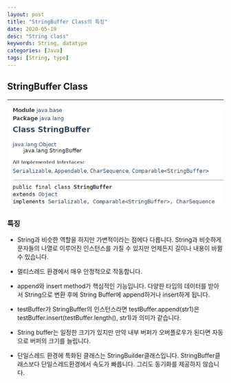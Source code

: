 ```yaml
---
layout: post
title: "StringBuffer Class의 특징"
date: 2020-05-19
desc: "String class"
keywords: String, datatype
categories: [Java]
tags: [String, type]
---
```


## StringBuffer Class

___

![StringBuffer](/static/assets/img/blog/java/02DataType/StringBuffer.png)
<br>

### 특징

*  String과 비슷한 역할을 하지만 가변적이라는 점에다 다릅니다. String과 비슷하게 문자들의 나열로 이루어진 인스턴스를 가질 수 있지만 언제든지 길이나 내용이 바뀔 수 있습니다. 

* 멀티스레드 환경에서 매우 안정적으로 작동합니다. 

* append와 insert method가 핵심적인 기능입니다. 다양한 타입의 데이터를 받아서 String으로 변환 후에 String Buffer에 append하거나 insert하게 됩니다. 

* testBuffer가 StringBuffer의 인스턴스라면 testBuffer.append(str1)은 testBuffer.insert(testBuffer.length(), str1)과 의미가 같습니다. 

* String buffer는 일정한 크기가 있지만 만약 내부 버퍼가 오버플로우가 된다면 자동으로 버퍼의 크기를 늘립니다. 

* 단일스레드 환경에 특화된 클래스는 StringBuilder클래스입니다. StringBuffer클래스보다 단일스레드환경에서 속도가 빠릅니다. 그리도 동기화를 제공하지 않습니다.